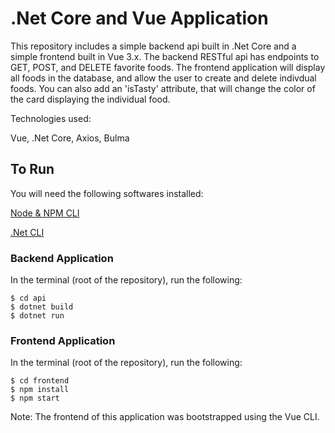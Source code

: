 # .Net Core and Vue Application

This repository includes a simple backend api built in .Net Core and a simple frontend built in Vue 3.x. The backend RESTful api has endpoints to GET, POST, and DELETE favorite foods. The frontend application will display all foods in the database, and allow the user to create and delete indivdual foods. You can also add an 'isTasty' attribute, that will change the color of the card displaying the individual food.

Technologies used:

Vue, .Net Core, Axios, Bulma

## To Run

You will need the following softwares installed:

[Node & NPM CLI](https://nodejs.org/en/)

[.Net CLI](https://docs.microsoft.com/en-us/dotnet/core/tools/)

### Backend Application

In the terminal (root of the repository), run the following:

```
$ cd api
$ dotnet build
$ dotnet run
```

### Frontend Application

In the terminal (root of the repository), run the following:

```
$ cd frontend
$ npm install
$ npm start
```

Note: The frontend of this application was bootstrapped using the Vue CLI.
